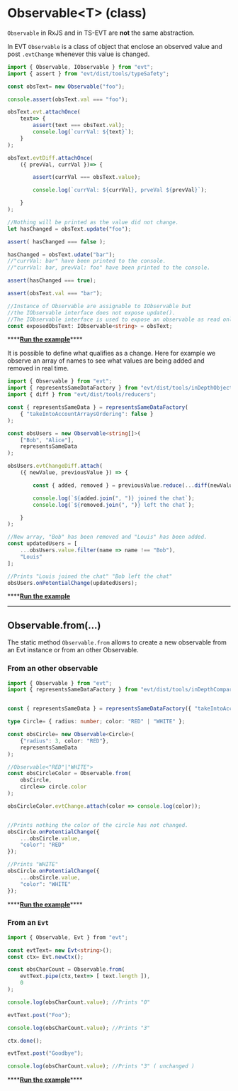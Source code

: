 # Observable&lt;T&gt; \(class\)

`Observable` in RxJS and in TS-EVT are **not** the same abstraction.

In EVT `Observable` is a class of object that enclose an observed value and post `.evtChange` whenever this value is changed.

```typescript
import { Observable, IObservable } from "evt";
import { assert } from "evt/dist/tools/typeSafety";

const obsText= new Observable("foo");

console.assert(obsText.val === "foo");

obsText.evt.attachOnce(
    text=> {
        assert(text === obsText.val);
        console.log(`currVal: ${text}`);
    }
);

obsText.evtDiff.attachOnce(
    ({ prevVal, currVal })=> {

        assert(currVal === obsText.value);

        console.log(`currVal: ${currVal}, prveVal ${prevVal}`);

    }
);

//Nothing will be printed as the value did not change.
let hasChanged = obsText.update("foo");

assert( hasChanged === false );

hasChanged = obsText.udate("bar");
//"currVal: bar" have been printed to the console.
//"currVal: bar, prevVal: foo" have been printed to the console.

assert(hasChanged === true);

assert(obsText.val === "bar");

//Instance of Observable are assignable to IObservable but
//the IObservable interface does not expose update().
//The IObservable interface is used to expose an observable as read only.
const exposedObsText: IObservable<string> = obsText;
```

\*\*\*\*[**Run the example**](https://stackblitz.com/edit/evt-yffb9r?embed=1&file=index.ts&hideExplorer=1)\*\*\*\*

It is possible to define what qualifies as a change. Here for example we observe an array of names to see what values are being added and removed in real time.

```typescript
import { Observable } from "evt";
import { representsSameDataFactory } from "evt/dist/tools/inDepthObjectComparison";
import { diff } from "evt/dist/tools/reducers";

const { representsSameData } = representsSameDataFactory(
    { "takeIntoAccountArraysOrdering": false }
);

const obsUsers = new Observable<string[]>(
    ["Bob", "Alice"],
    representsSameData
);

obsUsers.evtChangeDiff.attach(
    ({ newValue, previousValue }) => {

        const { added, removed } = previousValue.reduce(...diff(newValue))

        console.log(`${added.join(", ")} joined the chat`);
        console.log(`${removed.join(", ")} left the chat`);

    }
);

//New array, "Bob" has been removed and "Louis" has been added.
const updatedUsers = [
    ...obsUsers.value.filter(name => name !== "Bob"),
    "Louis"
];

//Prints "Louis joined the chat" "Bob left the chat"
obsUsers.onPotentialChange(updatedUsers);
```

\*\*\*\*[**Run the example**](https://stackblitz.com/edit/evt-ydvtrf?embed=1&file=index.ts&hideExplorer=1)  
****

## **Observable.from\(...\)**

The static method `Observable.from` allows to create a new observable from an Evt instance or from an other Observable.  


### From an other observable

```typescript
import { Observable } from "evt";
import { representsSameDataFactory } from "evt/dist/tools/inDepthComparison";


const { representsSameData } = representsSameDataFactory({ "takeIntoAccountArraysOrdering": false });

type Circle= { radius: number; color: "RED" | "WHITE" };

const obsCircle= new Observable<Circle>(
    {"radius": 3, color: "RED"},
    representsSameData
);

//Observable<"RED"|"WHITE"> 
const obsCircleColor = Observable.from(
    obsCircle, 
    circle=> circle.color
);

obsCircleColor.evtChange.attach(color => console.log(color));


//Prints nothing the color of the circle has not changed.
obsCircle.onPotentialChange({
    ...obsCircle.value,
    "color": "RED"
});

//Prints "WHITE"
obsCircle.onPotentialChange({
    ...obsCircle.value,
    "color": "WHITE"
});
```

\*\*\*\*[**Run the example**](https://stackblitz.com/edit/evt-ptfvd6?embed=1&file=index.ts&hideExplorer=1)\*\*\*\*

### From an `Evt`

```typescript
import { Observable, Evt } from "evt";

const evtText= new Evt<string>();
const ctx= Evt.newCtx();

const obsCharCount = Observable.from(
    evtText.pipe(ctx,text=> [ text.length ]),
    0
);

console.log(obsCharCount.value); //Prints "0"

evtText.post("Foo");

console.log(obsCharCount.value); //Prints "3"

ctx.done();

evtText.post("Goodbye");

console.log(obsCharCount.value); //Prints "3" ( unchanged )
```

\*\*\*\*[**Run the example**](https://stackblitz.com/edit/evt-2ak7kh?embed=1&file=index.ts&hideExplorer=1)\*\*\*\*

